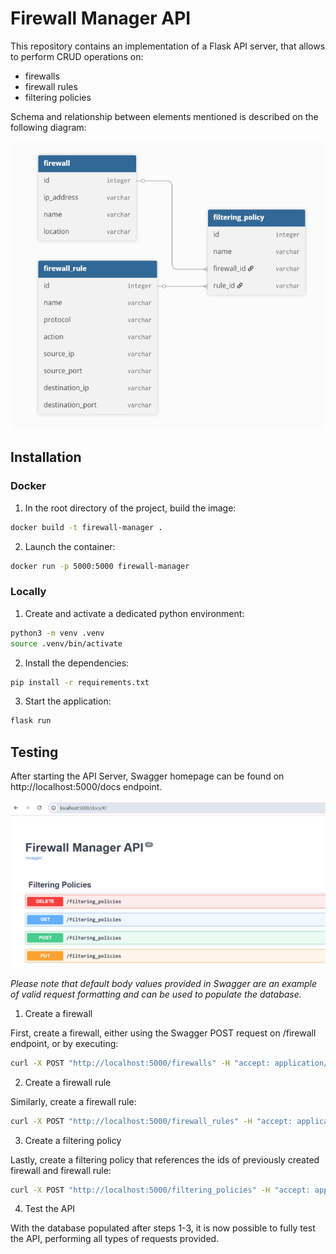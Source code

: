 # Firewall Manager API

This repository contains an implementation of a Flask API server, 
that allows to perform CRUD operations on: 

- firewalls
- firewall rules
- filtering policies

Schema and relationship between elements mentioned is described on the following diagram:

![Architecture Diagram](public/diagram.png)

## Installation

### Docker

1. In the root directory of the project, build the image:

```bash
docker build -t firewall-manager .
```

2. Launch the container:

```bash
docker run -p 5000:5000 firewall-manager
```

### Locally

1. Create and activate a dedicated python environment:

```bash
python3 -m venv .venv
source .venv/bin/activate
```

2. Install the dependencies:
    
```bash
pip install -r requirements.txt
```

3. Start the application:

```bash
flask run
```

## Testing

After starting the API Server, Swagger homepage can be found on http://localhost:5000/docs endpoint.

![Swagger](public/swagger.png)

_Please note that default body values provided in Swagger are an example of valid request formatting
and can be used to populate the database._

1. Create a firewall

First, create a firewall, either using the Swagger POST request on /firewall endpoint, or by executing:

```bash
curl -X POST "http://localhost:5000/firewalls" -H "accept: application/json" -H "Content-Type: application/json" -d "{ \"ip_address\": \"192.168.1.1\", \"location\": \"Office-1\", \"name\": \"test-firewall\"}"
```

2. Create a firewall rule

Similarly, create a firewall rule:

```bash
curl -X POST "http://localhost:5000/firewall_rules" -H "accept: application/json" -H "Content-Type: application/json" -d "{ \"action\": \"Allow\", \"destination_ip\": \"192.168.1.3\", \"destination_port\": \"3000\", \"name\": \"test-firewall\", \"protocol\": \"tcp\", \"source_ip\": \"192.168.1.2\", \"source_port\": \"5000\"}"
```

3. Create a filtering policy

Lastly, create a filtering policy that references the ids of previously created firewall and firewall rule:

```bash
curl -X POST "http://localhost:5000/filtering_policies" -H "accept: application/json" -H "Content-Type: application/json" -d "{ \"firewall_id\": \"1\", \"name\": \"test-policy\", \"rule_id\": \"1\"}"```
```

4. Test the API

With the database populated after steps 1-3, it is now possible to fully test the API, performing 
all types of requests provided.